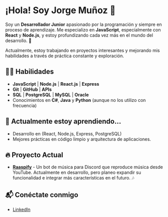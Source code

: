 # ¡Hola! Soy Jorge Muñoz 👋

Soy un **Desarrollador Junior** apasionado por la programación y siempre en proceso de aprendizaje. Me especializo en **JavaScript**, especialmente con **React** y **Node.js**, y estoy profundizando cada vez más en el mundo del desarrollo. 🚀

Actualmente, estoy trabajando en proyectos interesantes y mejorando mis habilidades a través de práctica constante y exploración.

## 🧑‍💻 Habilidades
- **JavaScript** | **Node.js** | **React.js** | **Express**  
- **Git** | **GitHub** | **APIs**
- **SQL** | **PostgreSQL** | **MySQL** | **Oracle**
- Conocimientos en **C#**, **Java** y **Python** (aunque no los utilizo con frecuencia)

## 🌱 Actualmente estoy aprendiendo...
- Desarrollo en (React, Node.js, Express, PostgreSQL)
- Mejores prácticas en código limpio y arquitectura de aplicaciones.

## 🔥 Proyecto Actual
- **[Raaspify](https://github.com/Raaspy/Raaspify)** - Un bot de música para Discord que reproduce música desde YouTube. Actualmente en desarrollo, pero planeo expandir su funcionalidad e integrar más características en el futuro. 🎶

## 📬 Conéctate conmigo
- [LinkedIn](https://www.linkedin.com/in/jorge-munoz-p/)
